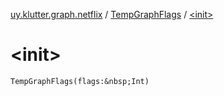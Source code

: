 [uy.klutter.graph.netflix](../index.md) / [TempGraphFlags](index.md) / [&lt;init&gt;](.)


# &lt;init&gt;

`TempGraphFlags(flags:&nbsp;Int)`


